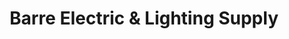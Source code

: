 ---
title: "Barre Electric & Lighting Supply"
url: /barre/barre-electric-and-lighting-supply/
shop: lamps
---